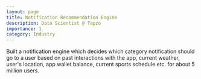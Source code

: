 ```yaml
---
layout: page
title: Notification Recommendation Engine
description: Data Scientist @ Tapzo
importance: 1
category: Industry
---
```


Built a notification engine which decides which category
notification should go to a user based on past interactions with the app, current weather, user's location,
app wallet balance, current sports schedule etc. for about 5 million users.
